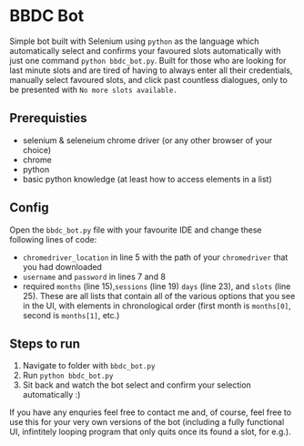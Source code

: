 # BBDC Bot

Simple bot built with Selenium using `python` as the language which automatically select and confirms your favoured slots automatically with just one command `python bbdc_bot.py`. Built for those who are looking for last minute slots and are tired of having to always enter all their credentials, manually select favoured slots, and click past countless dialogues, only to be presented with `No more slots available.`


## Prerequisties

- selenium & seleneium chrome driver (or any other browser of your choice)
- chrome
- python
- basic python knowledge (at least how to access elements in a list)


## Config

Open the `bbdc_bot.py` file with your favourite IDE and change these following lines of code:
- `chromedriver_location` in line 5 with the path of your `chromedriver` that you had downloaded
- `username` and `password` in lines 7 and 8
- required `months` (line 15),`sessions` (line 19) `days` (line 23), and `slots` (line 25). These are all lists that contain all of the various options that you see in the UI, with elements in chronological order (first month is `months[0]`, second is `months[1]`, etc.)


## Steps to run

1) Navigate to folder with `bbdc_bot.py`
2) Run `python bbdc_bot.py`
3) Sit back and watch the bot select and confirm your selection automatically :)


If you have any enquries feel free to contact me and, of course, feel free to use this for your very own versions of the bot (including a fully functional UI, infintitely looping program that only quits once its found a slot, for e.g.).
